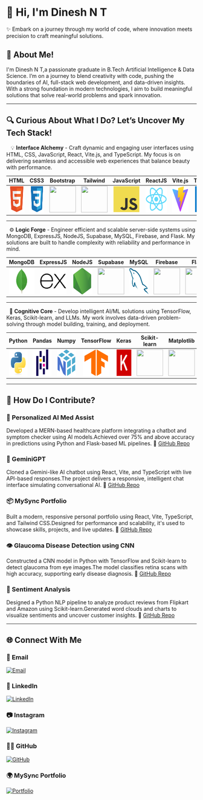 
# 👋 Hi, I'm Dinesh N T


  ✨ Embark on a journey through my world of code, where innovation meets precision to craft meaningful solutions.

## 🫧 About Me!

  I'm Dinesh N T,a passionate graduate in B.Tech Artificial Intelligence & Data Science. I’m on a journey to blend creativity with code, pushing the boundaries of AI, full-stack web development, and data-driven insights. With a strong foundation in modern technologies, I aim to build meaningful solutions that solve real-world problems and spark innovation.

---

## 🔍 Curious About What I Do? Let’s Uncover My Tech Stack!

   💡 **Interface Alchemy** - Craft dynamic and engaging user interfaces using HTML, CSS, JavaScript, React, Vite.js, and TypeScript. My focus is on delivering seamless and accessible web experiences that balance beauty with performance.

| HTML | CSS3 | Bootstrap | Tailwind | JavaScript | ReactJS | Vite.js | TypeScript |
| :---------------------------------------------------------: | :-------------------------------------------------------: | :---------------------------------------------------------: | :-------------------------------------------------------------------: | :-------------------------------------------------------------------------------: | :---------------------------------------------------------: | :-----------------------------------------------------------------: | :-----------------------------------------------------------------------------: |
| <img src="https://raw.githubusercontent.com/devicons/devicon/master/icons/html5/html5-original.svg" width="70" height="70"> | <img src="https://raw.githubusercontent.com/devicons/devicon/master/icons/css3/css3-original.svg" width="70" height="70"> | <img src="https://cdn.worldvectorlogo.com/logos/bootstrap-5-1.svg" width="70" height="70"> | <img src="https://www.vectorlogo.zone/logos/tailwindcss/tailwindcss-icon.svg" width="70" height="70"> | <img src="https://raw.githubusercontent.com/devicons/devicon/master/icons/javascript/javascript-original.svg" width="70" height="70"> | <img src="https://raw.githubusercontent.com/devicons/devicon/master/icons/react/react-original.svg" width="70" height="70"> | <img src="https://raw.githubusercontent.com/devicons/devicon/master/icons/vitejs/vitejs-original.svg" width="70" height="70"> | <img src="https://raw.githubusercontent.com/devicons/devicon/master/icons/typescript/typescript-original.svg" width="70" height="70"> |

---

  ⚙️ **Logic Forge** - Engineer efficient and scalable server-side systems using MongoDB, ExpressJS, NodeJS, Supabase, MySQL, Firebase, and Flask. My solutions are built to handle complexity with reliability and performance in mind.

| MongoDB | ExpressJS | NodeJS | Supabase | MySQL | Firebase | Flask |
| :-------------------------------------------------------------: | :-------------------------------------------------------------: | :-----------------------------------------------------------: | :-------------------------------------------------------------: | :---------------------------------------------------------: | :-------------------------------------------------------------: | :-----------------------------------------------------------------: |
| <img src="https://raw.githubusercontent.com/devicons/devicon/master/icons/mongodb/mongodb-original.svg" width="70" height="70"> | <img src="https://raw.githubusercontent.com/devicons/devicon/master/icons/express/express-original.svg" width="70" height="70"> | <img src="https://raw.githubusercontent.com/devicons/devicon/master/icons/nodejs/nodejs-original.svg" width="70" height="70"> | <img src="https://www.vectorlogo.zone/logos/supabase/supabase-icon.svg" width="70" height="70"> | <img src="https://raw.githubusercontent.com/devicons/devicon/master/icons/mysql/mysql-original.svg" width="70" height="70"> | <img src="https://www.vectorlogo.zone/logos/firebase/firebase-icon.svg" width="70" height="70"> | <img src="https://cdn.jsdelivr.net/gh/devicons/devicon/icons/flask/flask-original.svg" width="70" height="70"> |

---

  🚀 **Cognitive Core** - Develop intelligent AI/ML solutions using TensorFlow, Keras, Scikit-learn, and LLMs. My work involves data-driven problem-solving through model building, training, and deployment.

| Python | Pandas | Numpy | TensorFlow | Keras | Scikit-learn | Matplotlib | LLMs |
| :-----------------------------------------------------------------: | :-----------------------------------------------------------: | :---------------------------------------------------------: | :-------------------------------------------------------------------: | :---------------------------------------------------------: | :-----------------------------------------------------------------: | :---------------------------------------------------------: | :-----------------------------------------------------------------: |
| <img src="https://raw.githubusercontent.com/devicons/devicon/master/icons/python/python-original.svg" width="70" height="70"> | <img src="https://raw.githubusercontent.com/devicons/devicon/master/icons/pandas/pandas-original.svg" width="70" height="70"> | <img src="https://raw.githubusercontent.com/devicons/devicon/master/icons/numpy/numpy-original.svg" width="70" height="70"> | <img src="https://raw.githubusercontent.com/devicons/devicon/master/icons/tensorflow/tensorflow-original.svg" width="70" height="70"> | <img src="https://raw.githubusercontent.com/devicons/devicon/master/icons/keras/keras-original.svg" width="70" height="70"> | <img src="https://upload.wikimedia.org/wikipedia/commons/0/05/Scikit_learn_logo_small.svg" width="70" height="70"> | <img src="https://matplotlib.org/_static/images/logo2.svg" width="70" height="70"> | <img src="https://img.icons8.com/color/70/000000/artificial-intelligence.png" width="70" height="70"> |

---

## 🌟 How Do I Contribute?

### 🧬 Personalized AI Med Assist

Developed a MERN-based healthcare platform integrating a chatbot and symptom checker using AI models.Achieved over 75% and above accuracy in predictions using Python and Flask-based ML pipelines.
🔗 [GitHub Repo](https://github.com/AI-MED-ASSIST/HealTron)

### 🤖 GeminiGPT

Cloned a Gemini-like AI chatbot using React, Vite, and TypeScript with live API-based responses.The project delivers a responsive, intelligent chat interface simulating conversational AI.
🔗 [GitHub Repo](https://github.com/DineshhNT/GeminiGPT)

### 📦 MySync Portfolio 

Built a modern, responsive personal portfolio using React, Vite, TypeScript, and Tailwind CSS.Designed for performance and scalability, it's used to showcase skills, projects, and live updates.
🔗 [GitHub Repo](https://github.com/DineshhNT/MySync)

### 👁️ Glaucoma Disease Detection using CNN

Constructed a CNN model in Python with TensorFlow and Scikit-learn to detect glaucoma from eye images.The model classifies retina scans with high accuracy, supporting early disease diagnosis.
🔗 [GitHub Repo](https://github.com/DineshhNT/Glaucoma-Detection-CNN)

### 💬 Sentiment Analysis 

Designed a Python NLP pipeline to analyze product reviews from Flipkart and Amazon using Scikit-learn.Generated word clouds and charts to visualize sentiments and uncover customer insights.
🔗 [GitHub Repo](https://github.com/DineshhNT/sentiment-analysis-python)

---

## 🌐 Connect With Me

### 📧 Email

[![Email](https://img.shields.io/badge/Email-dineshsince2004@gmail.com-D14836?style=for-the-badge\&logo=gmail\&logoColor=white)](mailto:dineshsince2004@gmail.com)

### 💼 LinkedIn

[![LinkedIn](https://img.shields.io/badge/LinkedIn-DineshNT-0077B5?style=for-the-badge\&logo=linkedin\&logoColor=white)](https://www.linkedin.com/in/dinesh-nt-20b0b6256/)

### 📷 Instagram

[![Instagram](https://img.shields.io/badge/Instagram-_dinesh_NT_-E1306C?style=for-the-badge\&logo=instagram\&logoColor=white)](https://www.instagram.com/d_i_n_e_s_h_h_/)

### 🧑‍💻 GitHub

[![GitHub](https://img.shields.io/badge/GitHub-DineshhNT-100000?style=for-the-badge\&logo=github\&logoColor=white)](https://github.com/DineshhNT)

### 🌍 MySync Portfolio

[![Portfolio](https://img.shields.io/badge/MySync%20Portfolio-Click%20Here-0096C7?style=for-the-badge\&logo=vite\&logoColor=white)](https://dineshhnt.github.io/MySync/)
